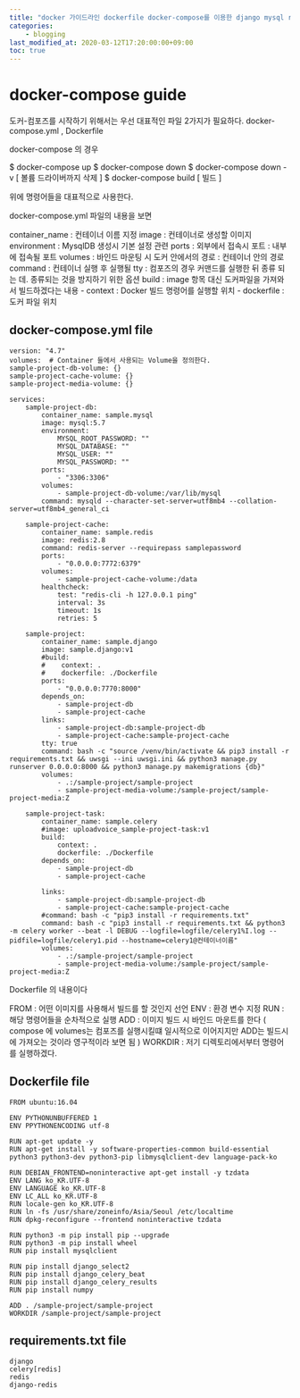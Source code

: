 ```yaml
---
title: "docker 가이드라인 dockerfile docker-compose를 이용한 django mysql redis celery 구축하기"
categories:
    - blogging
last_modified_at: 2020-03-12T17:20:00:00+09:00
toc: true
---
```

# docker-compose guide

도커-컴포즈를 시작하기 위해서는 우선 대표적인 파일 2가지가 필요하다.
docker-compose.yml , Dockerfile 


docker-compose 의 경우

$ docker-compose up
$ docker-compose down
$ docker-compose down -v [ 볼륨 드라이버까지 삭제 ]
$ docker-compose build [ 빌드 ]

위에 명령어들을 대표적으로 사용한다.

docker-compose.yml 파일의 내용을 보면

container_name : 컨테이너 이름 지정
image : 컨테이너로 생성할 이미지
environment : MysqlDB 생성시 기본 설정 관련
ports : 외부에서 접속시 포트 : 내부에 접속될 포트
volumes : 바인드 마운팅 시 도커 안에서의 경로 : 컨테이너 안의 경로
command : 컨테이너 실행 후 실행될 
tty : 컴포즈의 경우 커맨드를 실행한 뒤 종류 되는 데. 종류되는 것을 방지하기 위한 옵션
build : image 항목 대신 도커파일을 가져와서 빌드하겠다는 내용
    - context : Docker 빌드 명령어를 실행할 위치
    - dockerfile : 도커 파일 위치


## docker-compose.yml file
    version: "4.7"
    volumes:  # Container 들에서 사용되는 Volume을 정의한다.
    sample-project-db-volume: {}
    sample-project-cache-volume: {}
    sample-project-media-volume: {}

    services:
        sample-project-db:
            container_name: sample.mysql
            image: mysql:5.7
            environment:
                MYSQL_ROOT_PASSWORD: ""
                MYSQL_DATABASE: ""
                MYSQL_USER: ""
                MYSQL_PASSWORD: ""
            ports:
                - "3306:3306"
            volumes:
                - sample-project-db-volume:/var/lib/mysql
            command: mysqld --character-set-server=utf8mb4 --collation-server=utf8mb4_general_ci

        sample-project-cache:
            container_name: sample.redis
            image: redis:2.8
            command: redis-server --requirepass samplepassword
            ports:
                - "0.0.0.0:7772:6379"
            volumes:
                - sample-project-cache-volume:/data
            healthcheck:
                test: "redis-cli -h 127.0.0.1 ping"
                interval: 3s
                timeout: 1s
                retries: 5

        sample-project:
            container_name: sample.django
            image: sample.django:v1
            #build:
            #    context: .
            #    dockerfile: ./Dockerfile
            ports:
                - "0.0.0.0:7770:8000"
            depends_on:
                - sample-project-db
                - sample-project-cache
            links:
                - sample-project-db:sample-project-db
                - sample-project-cache:sample-project-cache
            tty: true
            command: bash -c "source /venv/bin/activate && pip3 install -r requirements.txt && uwsgi --ini uwsgi.ini && python3 manage.py runserver 0.0.0.0:8000 && python3 manage.py makemigrations {db}"
            volumes:
                - .:/sample-project/sample-project
                - sample-project-media-volume:/sample-project/sample-project-media:Z

        sample-project-task:
            container_name: sample.celery
            #image: uploadvoice_sample-project-task:v1
            build:
                context: .
                dockerfile: ./Dockerfile
            depends_on:
                - sample-project-db
                - sample-project-cache

            links:
                - sample-project-db:sample-project-db
                - sample-project-cache:sample-project-cache
            #command: bash -c "pip3 install -r requirements.txt"
            command: bash -c "pip3 install -r requirements.txt && python3 -m celery worker --beat -l DEBUG --logfile=logfile/celery1%I.log --pidfile=logfile/celery1.pid --hostname=celery1@컨테이너이름"
            volumes:
                - .:/sample-project/sample-project
                - sample-project-media-volume:/sample-project/sample-project-media:Z


Dockerfile 의 내용이다

FROM : 어떤 이미지를 사용해서 빌드를 할 것인지 선언
ENV : 환경 변수 지정
RUN : 해당 명령어들을 순차적으로 실행
ADD : 이미지 빌드 시 바인드 마운트를 한다 ( compose 에 volumes는 컴포즈를 실행시킬떄 일시적으로 이어지지만 ADD는 빌드시에 가져오는 것이라 영구적이라 보면 됨 )
WORKDIR : 저기 디렉토리에서부터 명령어를 실행하겠다.


## Dockerfile file
    FROM ubuntu:16.04

    ENV PYTHONUNBUFFERED 1
    ENV PPYTHONENCODING utf-8

    RUN apt-get update -y
    RUN apt-get install -y software-properties-common build-essential python3 python3-dev python3-pip libmysqlclient-dev language-pack-ko

    RUN DEBIAN_FRONTEND=noninteractive apt-get install -y tzdata
    ENV LANG ko_KR.UTF-8
    ENV LANGUAGE ko_KR.UTF-8
    ENV LC_ALL ko_KR.UTF-8
    RUN locale-gen ko_KR.UTF-8
    RUN ln -fs /usr/share/zoneinfo/Asia/Seoul /etc/localtime
    RUN dpkg-reconfigure --frontend noninteractive tzdata

    RUN python3 -m pip install pip --upgrade
    RUN python3 -m pip install wheel
    RUN pip install mysqlclient

    RUN pip install django_select2
    RUN pip install django_celery_beat
    RUN pip install django_celery_results
    RUN pip install numpy

    ADD . /sample-project/sample-project
    WORKDIR /sample-project/sample-project


## requirements.txt file
    django
    celery[redis]
    redis
    django-redis
    
   
